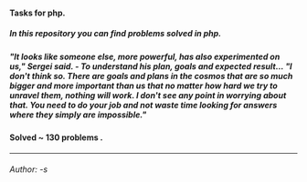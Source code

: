 
#### Tasks for php.

##### In this repository you can find problems solved in php.

##### "It looks like someone else, more powerful, has also experimented on us," Sergei said. - To understand his plan, goals and expected result... "I don't think so. There are goals and plans in the cosmos that are so much bigger and more important than us that no matter how hard we try to unravel them, nothing will work. I don't see any point in worrying about that. You need to do your job and not waste time looking for answers where they simply are impossible."
#### Solved ~ 130 problems .
___
###### Author: -s

